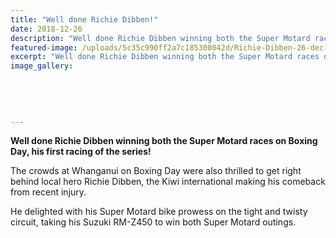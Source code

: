 ```yaml
---
title: "Well done Richie Dibben!"
date: 2018-12-26
description: "Well done Richie Dibben winning both the Super Motard races on Boxing Day, his first racing of the series..."
featured-image: /uploads/5c35c990ff2a7c185300042d/Richie-Dibben-26-dec-from-cem-circuit-facebook.PNG
excerpt: "Well done Richie Dibben winning both the Super Motard races on Boxing Day, his first racing of the series."
image_gallery:
    
    
    
    
    
---
```


<p><strong>Well done Richie Dibben winning both the Super Motard races on Boxing Day, his first racing of the series!</strong></p>
<p>The crowds at Whanganui on Boxing Day were also thrilled to get right behind local hero Richie Dibben, the Kiwi international making his comeback from recent injury.</p>
<p class="element element-paragraph">He delighted with his Super Motard bike prowess on the tight and twisty circuit, taking his Suzuki RM-Z450 to win both Super Motard outings.</p>

